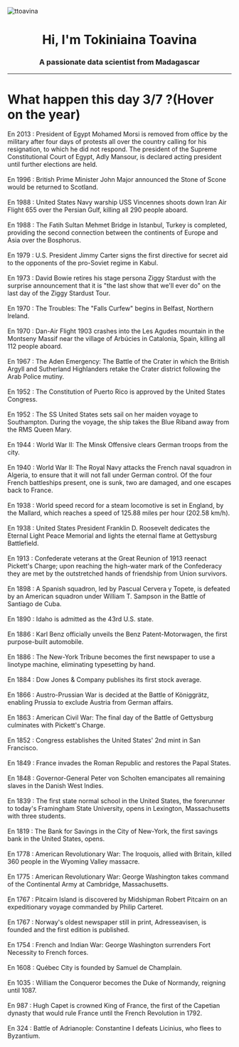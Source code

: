 
<p align="left"> <img src="https://komarev.com/ghpvc/?username=ttoavina&label=Profile%20views&color=0e75b6&style=flat" alt="ttoavina" /> </p>
<h1 align="center">Hi, I'm Tokiniaina Toavina</h1>
<h3 align="center">A passionate data scientist from Madagascar</h3>
    
<hr/>
<h1> What happen this day 3/7 ?(Hover on the year)</h1>

En 2013 : President of Egypt Mohamed Morsi is removed from office by the military after four days of protests all over the country calling for his resignation, to which he did not respond. The president of the Supreme Constitutional Court of Egypt, Adly Mansour, is declared acting president until further elections are held.
<br/><br/>
En 1996 : British Prime Minister John Major announced the Stone of Scone would be returned to Scotland.
<br/><br/>
En 1988 : United States Navy warship USS Vincennes shoots down Iran Air Flight 655 over the Persian Gulf, killing all 290 people aboard.
<br/><br/>
En 1988 : The Fatih Sultan Mehmet Bridge in Istanbul, Turkey is completed, providing the second connection between the continents of Europe and Asia over the Bosphorus.
<br/><br/>
En 1979 : U.S. President Jimmy Carter signs the first directive for secret aid to the opponents of the pro-Soviet regime in Kabul.
<br/><br/>
En 1973 : David Bowie retires his stage persona Ziggy Stardust with the surprise announcement that it is "the last show that we'll ever do" on the last day of the Ziggy Stardust Tour.
<br/><br/>
En 1970 : The Troubles: The "Falls Curfew" begins in Belfast, Northern Ireland.
<br/><br/>
En 1970 : Dan-Air Flight 1903 crashes into the Les Agudes mountain in the Montseny Massif near the village of Arbúcies in Catalonia, Spain, killing all 112 people aboard.
<br/><br/>
En 1967 : The Aden Emergency: The Battle of the Crater in which the British Argyll and Sutherland Highlanders retake the Crater district following the Arab Police mutiny.
<br/><br/>
En 1952 : The Constitution of Puerto Rico is approved by the United States Congress.
<br/><br/>
En 1952 : The SS United States sets sail on her maiden voyage to Southampton. During the voyage, the ship takes the Blue Riband away from the RMS Queen Mary.
<br/><br/>
En 1944 : World War II: The Minsk Offensive clears German troops from the city.
<br/><br/>
En 1940 : World War II: The Royal Navy attacks the French naval squadron in Algeria, to ensure that it will not fall under German control. Of the four French battleships present, one is sunk, two are damaged, and one escapes back to France.
<br/><br/>
En 1938 : World speed record for a steam locomotive is set in England, by the Mallard, which reaches a speed of 125.88 miles per hour (202.58 km/h).
<br/><br/>
En 1938 : United States President Franklin D. Roosevelt dedicates the Eternal Light Peace Memorial and lights the eternal flame at Gettysburg Battlefield.
<br/><br/>
En 1913 : Confederate veterans at the Great Reunion of 1913 reenact Pickett's Charge; upon reaching the high-water mark of the Confederacy they are met by the outstretched hands of friendship from Union survivors.
<br/><br/>
En 1898 : A Spanish squadron, led by Pascual Cervera y Topete, is defeated by an American squadron under William T. Sampson in the Battle of Santiago de Cuba.
<br/><br/>
En 1890 : Idaho is admitted as the 43rd U.S. state.
<br/><br/>
En 1886 : Karl Benz officially unveils the Benz Patent-Motorwagen, the first purpose-built automobile.
<br/><br/>
En 1886 : The New-York Tribune becomes the first newspaper to use a linotype machine, eliminating typesetting by hand.
<br/><br/>
En 1884 : Dow Jones & Company publishes its first stock average.
<br/><br/>
En 1866 : Austro-Prussian War is decided at the Battle of Königgrätz, enabling Prussia to exclude Austria from German affairs.
<br/><br/>
En 1863 : American Civil War: The final day of the Battle of Gettysburg culminates with Pickett's Charge.
<br/><br/>
En 1852 : Congress establishes the United States' 2nd mint in San Francisco.
<br/><br/>
En 1849 : France invades the Roman Republic and restores the Papal States.
<br/><br/>
En 1848 : Governor-General Peter von Scholten emancipates all remaining slaves in the Danish West Indies.
<br/><br/>
En 1839 : The first state normal school in the United States, the forerunner to today's Framingham State University, opens in Lexington, Massachusetts with three students.
<br/><br/>
En 1819 : The Bank for Savings in the City of New-York, the first savings bank in the United States, opens.
<br/><br/>
En 1778 : American Revolutionary War: The Iroquois, allied with Britain, killed 360 people in the Wyoming Valley massacre.
<br/><br/>
En 1775 : American Revolutionary War: George Washington takes command of the Continental Army at Cambridge, Massachusetts.
<br/><br/>
En 1767 : Pitcairn Island is discovered by Midshipman Robert Pitcairn on an expeditionary voyage commanded by Philip Carteret.
<br/><br/>
En 1767 : Norway's oldest newspaper still in print, Adresseavisen, is founded and the first edition is published.
<br/><br/>
En 1754 : French and Indian War: George Washington surrenders Fort Necessity to French forces.
<br/><br/>
En 1608 : Québec City is founded by Samuel de Champlain.
<br/><br/>
En 1035 : William the Conqueror becomes the Duke of Normandy, reigning until 1087.
<br/><br/>
En 987 : Hugh Capet is crowned King of France, the first of the Capetian dynasty that would rule France until the French Revolution in 1792.
<br/><br/>
En 324 : Battle of Adrianople: Constantine I defeats Licinius, who flees to Byzantium.
<br/><br/>
